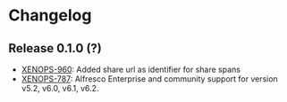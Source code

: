 # Changelog

## Release 0.1.0 (?)

- [XENOPS-960](https://xenitsupport.jira.com/browse/XENOPS-960): Added share url as identifier for share spans
- [XENOPS-787](https://xenitsupport.jira.com/browse/XENOPS-787): Alfresco Enterprise and community support for version
  v5.2, v6.0, v6.1, v6.2.
